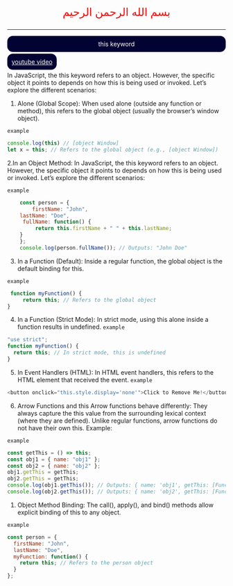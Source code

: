 <p style="color:red; text-align: center;font-size:25px ">بسم الله الرحمن الرحيم</p>

---
<p style="text-align:center; background:#020233;color:white;padding:10px;border-radius:13px">this keyword</p>
<a style="background:#020233;color:white;padding:10px;border-radius:13px" href="https://youtube.com/KUJhus">youtube video</a>


</p>
In JavaScript, the this keyword refers to an object. However, the specific object it points to depends on how this is being used or invoked. Let’s explore the different scenarios:
</p>


1. Alone (Global Scope):
 When used alone (outside any function or method), this refers to the global object (usually the browser’s window object).
   

`example`
```js
console.log(this) // [object Window]
let x = this; // Refers to the global object (e.g., [object Window])

```

2.In an Object Method:
 In JavaScript, the this keyword refers to an object. However, the specific object it points to depends on how this is being used or invoked. Let’s explore the different scenarios:


`example`
```js
    const person = {
        firstName: "John",
    lastName: "Doe",
     fullName: function() {
         return this.firstName + " " + this.lastName;
    }
    };
    console.log(person.fullName()); // Outputs: "John Doe"
 ```
 3. In a Function (Default):
 Inside a regular function, the global object is the default binding for this.

`example`
```js
 function myFunction() {
     return this; // Refers to the global object
}
```

4. In a Function (Strict Mode):
 In strict mode, using this alone inside a function results in undefined.
`example`

```js
"use strict";
function myFunction() {
  return this; // In strict mode, this is undefined
}

```
5. In Event Handlers (HTML):
In HTML event handlers, this refers to the HTML element that received the event.
`example`
```js
<button onclick="this.style.display='none'">Click to Remove Me!</button>

```

6. Arrow Functions and this
Arrow functions behave differently:
They always capture the this value from the surrounding lexical context (where they are defined).
Unlike regular functions, arrow functions do not have their own this.
Example:

`example`
```js
const getThis = () => this;
const obj1 = { name: "obj1" };
const obj2 = { name: "obj2" };
obj1.getThis = getThis;
obj2.getThis = getThis;
console.log(obj1.getThis()); // Outputs: { name: 'obj1', getThis: [Function: getThis] }
console.log(obj2.getThis()); // Outputs: { name: 'obj2', getThis: [Function: getThis] }

```
1. Object Method Binding:
The call(), apply(), and bind() methods allow explicit binding of this to any object.

`example`
```js
const person = {
  firstName: "John",
  lastName: "Doe",
  myFunction: function() {
    return this; // Refers to the person object
  }
};

```


